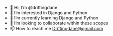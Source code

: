 - 👋 Hi, I’m @driftingdane
- 👀 I’m interested in Django and Python
- 🌱 I’m currently learning Django and Python
- 💞️ I’m looking to collaborate within these scopes
- 📫 How to reach me Driftingdane@gmail.com

<!---
driftingdane/driftingdane is a ✨ special ✨ repository because its `README.md` (this file) appears on your GitHub profile.
You can click the Preview link to take a look at your changes.
--->

